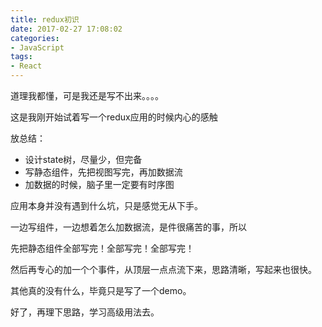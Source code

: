```yaml
---
title: redux初识
date: 2017-02-27 17:08:02
categories:
- JavaScript
tags: 
- React
---
```

道理我都懂，可是我还是写不出来。。。。

这是我刚开始试着写一个redux应用的时候内心的感触

放总结：

- 设计state树，尽量少，但完备
- 写静态组件，先把视图写完，再加数据流
- 加数据的时候，脑子里一定要有时序图
<!-- more -->
应用本身并没有遇到什么坑，只是感觉无从下手。

一边写组件，一边想着怎么加数据流，是件很痛苦的事，所以

先把静态组件全部写完！全部写完！全部写完！

然后再专心的加一个个事件，从顶层一点点流下来，思路清晰，写起来也很快。

其他真的没有什么，毕竟只是写了一个demo。

好了，再理下思路，学习高级用法去。